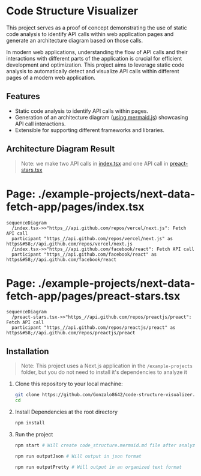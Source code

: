 # Code Structure Visualizer

This project serves as a proof of concept demonstrating the use of static code analysis to identify API calls within web application pages and generate an architecture diagram based on those calls.

In modern web applications, understanding the flow of API calls and their interactions with different parts of the application is crucial for efficient development and optimization. This project aims to leverage static code analysis to automatically detect and visualize API calls within different pages of a modern web application.

## Features

- Static code analysis to identify API calls within pages.
- Generation of an architecture diagram ([using mermaid.js](https://mermaid.js.org/)) showcasing API call interactions.
- Extensible for supporting different frameworks and libraries.

## Architecture Diagram Result

> Note: we make two API calls in [index.tsx](./example-projects/next-data-fetch-app/pages/index.tsx) and one API call in [preact-stars.tsx](./example-projects/next-data-fetch-app/pages/preact-stars.tsx)

# Page: ./example-projects/next-data-fetch-app/pages/index.tsx

```mermaid
sequenceDiagram
  /index.tsx->>"https_//api.github.com/repos/vercel/next.js": Fetch API call
  participant "https_//api.github.com/repos/vercel/next.js" as https&#58;//api.github.com/repos/vercel/next.js
  /index.tsx->>"https_//api.github.com/facebook/react": Fetch API call
  participant "https_//api.github.com/facebook/react" as https&#58;//api.github.com/facebook/react
```

# Page: ./example-projects/next-data-fetch-app/pages/preact-stars.tsx

```mermaid
sequenceDiagram
  /preact-stars.tsx->>"https_//api.github.com/repos/preactjs/preact": Fetch API call
  participant "https_//api.github.com/repos/preactjs/preact" as https&#58;//api.github.com/repos/preactjs/preact
```

## Installation

> Note: This project uses a Next.js application in the `/example-projects` folder, but you do not need to install it's dependencies to analyze it

1. Clone this repository to your local machine:

   ```sh
   git clone https://github.com/Gonzalo8642/code-structure-visualizer.git
   cd
   ```

2. Install Dependencies at the root directory

   ```sh
   npm install
   ```

3. Run the project
   ```sh
   npm start # Will create code_structure.mermaid.md file after analyzing the example project
   ```
   ```sh
   npm run outputJson # Will output in json format
   ```
   ```sh
   npm run outputPretty # Will output in an organized text format
   ```
